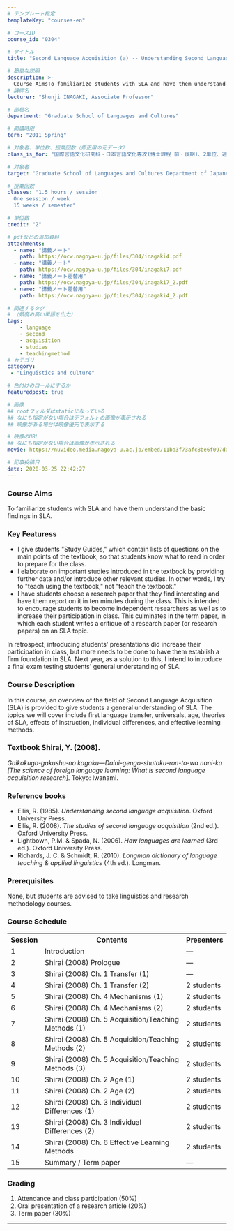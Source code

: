 ```yaml
---
# テンプレート指定
templateKey: "courses-en"

# コースID
course_id: "0304"

# タイトル
title: "Second Language Acquisition (a) -- Understanding Second Language Acquisition Studies"

# 簡単な説明
description: >-
  Course AimsTo familiarize students with SLA and have them understand the basic findings in SLA. ....
# 講師名
lecturer: "Shunji INAGAKI, Associate Professor"

# 部局名
department: "Graduate School of Languages and Cultures"

# 開講時限
term: "2011	Spring"

# 対象者、単位数、授業回数（修正用の元データ）
class_is_for: "国際言語文化研究科・日本言語文化専攻(博士課程 前・後期)、2単位、週1回全15回"

# 対象者
target: "Graduate School of Languages and Cultures Department of Japanese Language and Culture students"

# 授業回数
classes: "1.5 hours / session
  One session / week
  15 weeks / semester"

# 単位数
credit: "2"

# pdfなどの追加資料
attachments:
  - name: "講義ノート" 
    path: https://ocw.nagoya-u.jp/files/304/inagaki4.pdf
  - name: "講義ノート" 
    path: https://ocw.nagoya-u.jp/files/304/inagaki7.pdf
  - name: "講義ノート差替用" 
    path: https://ocw.nagoya-u.jp/files/304/inagaki7_2.pdf
  - name: "講義ノート差替用" 
    path: https://ocw.nagoya-u.jp/files/304/inagaki4_2.pdf

# 関連するタグ
# （頻度の高い単語を出力）
tags:
    - language
    - second
    - acquisition
    - studies
    - teachingmethod
# カテゴリ
category:
 - "Linguistics and culture"

# 色付けのロールにするか
featuredpost: true

# 画像
## rootフォルダはstaticになっている
## なにも指定がない場合はデフォルトの画像が表示される
## 映像がある場合は映像優先で表示する

# 映像のURL
## なにも指定がない場合は画像が表示される
movie: https://nuvideo.media.nagoya-u.ac.jp/embed/11ba3f73afc8be6f097dad6db3e7315568542c6e

# 記事投稿日
date: 2020-03-25 22:42:27
---
```


### Course Aims

To familiarize students with SLA and have them understand the basic findings in SLA.

### Key Featuress

- I give students "Study Guides," which contain lists of questions on the main points of the textbook, so that students know what to read in order to prepare for the class.
- I elaborate on important studies introduced in the textbook by providing further data and/or introduce other relevant studies. In other words, I try to "teach using the textbook," not "teach the textbook."
- I have students choose a research paper that they find interesting and have them report on it in ten minutes during the class. This is intended to encourage students to become independent researchers as well as to increase their participation in class. This culminates in the term paper, in which each student writes a critique of a research paper (or research papers) on an SLA topic.

In retrospect, introducing students' presentations did increase their participation in class, but more needs to be done to have them establish a firm foundation in SLA. Next year, as a solution to this, I intend to introduce a final exam testing students' general understanding of SLA.

### Course Description

In this course, an overview of the field of Second Language Acquisition (SLA) is provided to give students a general understanding of SLA. The topics we will cover include first language transfer, universals, age, theories of SLA, effects of instruction, individual differences, and effective learning methods.

### Textbook Shirai, Y. (2008).

<cite>Gaikokugo-gakushu-no kagaku&mdash;Daini-gengo-shutoku-ron-to-wa nani-ka [The science of foreign language learning: What is second language acquisition research]</cite>. Tokyo: Iwanami.

### Reference books

- Ellis, R. (1985). <cite>Understanding second language acquisition</cite>. Oxford University Press.
- Ellis, R. (2008). <cite>The studies of second language acquisition</cite> (2nd ed.). Oxford University Press.
- Lightbown, P.M. & Spada, N. (2006). <cite>How languages are learned</cite> (3rd ed.). Oxford University Press.
- Richards, J. C. & Schmidt, R. (2010). <cite>Longman dictionary of language teaching & applied linguistics</cite> (4th ed.). Longman. </ul>

### Prerequisites

None, but students are advised to take linguistics and research methodology courses.

<h3>Course Schedule</h3>
<table class="basic" width="450">
<tr>
<th width="20" class="center">Session</th>
<th width="350" class="center">Contents</th>
<th width="80" class="center">Presenters</th>
</tr>
<tr>
<td width="20" class="center">1</td>
<td width="400">Introduction</td>
<td width="80" class="center">&mdash;</td>
</tr>
<tr>
<td width="20" class="center">2</td>
<td width="400">Shirai (2008) Prologue</td>
<td width="80" class="center">&mdash;</td>
</tr>
<tr>
<td width="20" class="center">3</td>
<td width="400">Shirai (2008) Ch. 1 Transfer (1)</td>
<td width="80" class="center">&mdash;</td>
</tr>
<tr>
<td width="20" class="center">4</td>
<td width="400">Shirai (2008) Ch. 1 Transfer (2)</td>
<td width="80" class="center">2 students</td>
</tr>
<tr>
<td width="20" class="center">5</td>
<td width="400">Shirai (2008) Ch. 4 Mechanisms (1)</td>
<td width="80" class="center">2 students</td>
</tr>
<tr>
<td width="20" class="center">6</td>
<td width="400">Shirai (2008) Ch. 4 Mechanisms (2)</td>
<td width="80" class="center">2 students</td>
</tr>
<tr>
<td width="20" class="center">7</td>
<td width="400">Shirai (2008) Ch. 5 Acquisition/Teaching Methods (1)</td>
<td width="80" class="center">2 students</td>
</tr>
<tr>
<td width="20" class="center">8</td>
<td width="400">Shirai (2008) Ch. 5 Acquisition/Teaching Methods (2)</td>
<td width="80" class="center">2 students</td>
</tr>
<tr>
<td width="20" class="center">9</td>
<td width="400">Shirai (2008) Ch. 5 Acquisition/Teaching Methods (3)</td>
<td width="80" class="center">2 students</td>
</tr>
<tr>
<td width="20" class="center">10</td>
<td width="400">Shirai (2008) Ch. 2 Age (1)</td>
<td width="80" class="center">2 students</td>
</tr>
<tr>
<td width="20" class="center">11</td>
<td width="400">Shirai (2008) Ch. 2 Age (2)</td>
<td width="80" class="center">2 students</td>
</tr>
<tr>
<td width="20" class="center">12</td>
<td width="400">Shirai (2008) Ch. 3 Individual Differences (1)</td>
<td width="80" class="center">2 students</td>
</tr>
<tr>
<td width="20" class="center">13</td>
<td width="400">Shirai (2008) Ch. 3 Individual Differences (2)</td>
<td width="80" class="center">2 students</td>
</tr>
<tr>
<td width="20" class="center">14</td>
<td width="400">Shirai (2008) Ch. 6 Effective Learning Methods</td>
<td width="80" class="center">2 students</td>
</tr>
<tr>
<td width="20" class="center">15</td>
<td width="400">Summary / Term paper</td>
<td width="80" class="center">&mdash;</td>
</tr>
</table>

### Grading

1. Attendance and class participation (50%)
2. Oral presentation of a research article (20%)
3. Term paper (30%)

---
